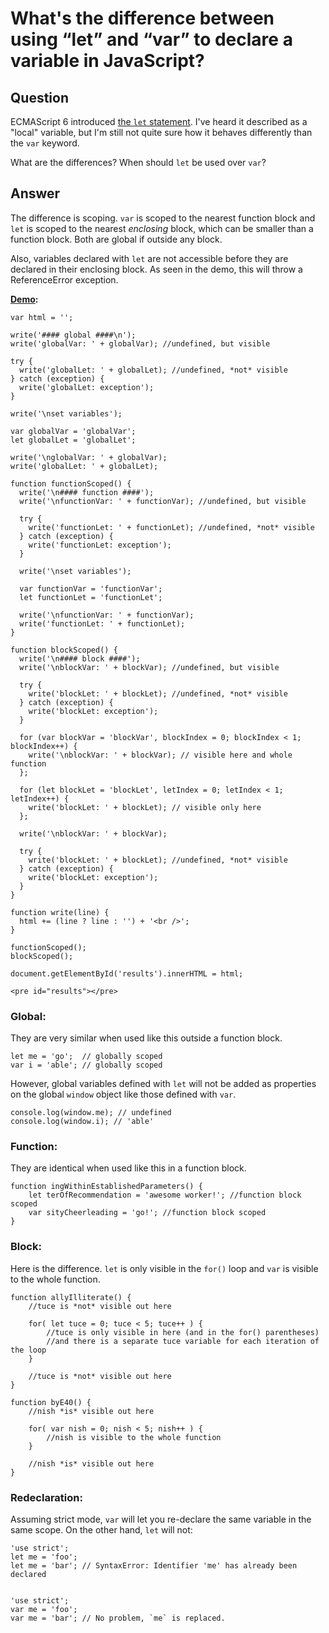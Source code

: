 
# What&apos;s the difference between using &#x201C;let&#x201D; and &#x201C;var&#x201D; to declare a variable in JavaScript?

## Question
        
ECMAScript 6 introduced [the `let` statement](https://developer.mozilla.org/en-US/docs/Web/JavaScript/Reference/Statements/let). I've heard it described as a "local" variable, but I'm still not quite sure how it behaves differently than the `var` keyword.

What are the differences? When should `let` be used over `var`?

## Answer
        
The difference is scoping. `var` is scoped to the nearest function block and `let` is scoped to the nearest _enclosing_ block, which can be smaller than a function block. Both are global if outside any block.

Also, variables declared with `let` are not accessible before they are declared in their enclosing block. As seen in the demo, this will throw a ReferenceError exception.

**[Demo](http://jsfiddle.net/tcCp5/182/):**

    var html = '';
    
    write('#### global ####\n');
    write('globalVar: ' + globalVar); //undefined, but visible
    
    try {
      write('globalLet: ' + globalLet); //undefined, *not* visible
    } catch (exception) {
      write('globalLet: exception');
    }
    
    write('\nset variables');
    
    var globalVar = 'globalVar';
    let globalLet = 'globalLet';
    
    write('\nglobalVar: ' + globalVar);
    write('globalLet: ' + globalLet);
    
    function functionScoped() {
      write('\n#### function ####');
      write('\nfunctionVar: ' + functionVar); //undefined, but visible
    
      try {
        write('functionLet: ' + functionLet); //undefined, *not* visible
      } catch (exception) {
        write('functionLet: exception');
      }
    
      write('\nset variables');
    
      var functionVar = 'functionVar';
      let functionLet = 'functionLet';
    
      write('\nfunctionVar: ' + functionVar);
      write('functionLet: ' + functionLet);
    }
    
    function blockScoped() {
      write('\n#### block ####');
      write('\nblockVar: ' + blockVar); //undefined, but visible
    
      try {
        write('blockLet: ' + blockLet); //undefined, *not* visible
      } catch (exception) {
        write('blockLet: exception');
      }
    
      for (var blockVar = 'blockVar', blockIndex = 0; blockIndex < 1; blockIndex++) {
        write('\nblockVar: ' + blockVar); // visible here and whole function
      };
    
      for (let blockLet = 'blockLet', letIndex = 0; letIndex < 1; letIndex++) {
        write('blockLet: ' + blockLet); // visible only here
      };
    
      write('\nblockVar: ' + blockVar);
    
      try {
        write('blockLet: ' + blockLet); //undefined, *not* visible
      } catch (exception) {
        write('blockLet: exception');
      }
    }
    
    function write(line) {
      html += (line ? line : '') + '<br />';
    }
    
    functionScoped();
    blockScoped();
    
    document.getElementById('results').innerHTML = html;

    <pre id="results"></pre>

### Global:

They are very similar when used like this outside a function block.

    let me = 'go';  // globally scoped
    var i = 'able'; // globally scoped
    

However, global variables defined with `let` will not be added as properties on the global `window` object like those defined with `var`.

    console.log(window.me); // undefined
    console.log(window.i); // 'able'
    

### Function:

They are identical when used like this in a function block.

    function ingWithinEstablishedParameters() {
        let terOfRecommendation = 'awesome worker!'; //function block scoped
        var sityCheerleading = 'go!'; //function block scoped
    }
    

### Block:

Here is the difference. `let` is only visible in the `for()` loop and `var` is visible to the whole function.

    function allyIlliterate() {
        //tuce is *not* visible out here
    
        for( let tuce = 0; tuce < 5; tuce++ ) {
            //tuce is only visible in here (and in the for() parentheses)
            //and there is a separate tuce variable for each iteration of the loop
        }
    
        //tuce is *not* visible out here
    }
    
    function byE40() {
        //nish *is* visible out here
    
        for( var nish = 0; nish < 5; nish++ ) {
            //nish is visible to the whole function
        }
    
        //nish *is* visible out here
    }
    

### Redeclaration:

Assuming strict mode, `var` will let you re-declare the same variable in the same scope. On the other hand, `let` will not:

    'use strict';
    let me = 'foo';
    let me = 'bar'; // SyntaxError: Identifier 'me' has already been declared
    

    'use strict';
    var me = 'foo';
    var me = 'bar'; // No problem, `me` is replaced.
